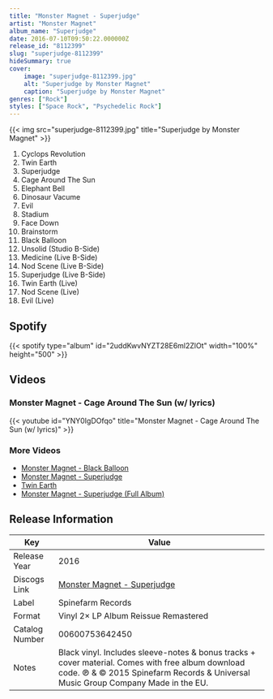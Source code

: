 ```yaml
---
title: "Monster Magnet - Superjudge"
artist: "Monster Magnet"
album_name: "Superjudge"
date: 2016-07-10T09:50:22.000000Z
release_id: "8112399"
slug: "superjudge-8112399"
hideSummary: true
cover:
    image: "superjudge-8112399.jpg"
    alt: "Superjudge by Monster Magnet"
    caption: "Superjudge by Monster Magnet"
genres: ["Rock"]
styles: ["Space Rock", "Psychedelic Rock"]
---
```


{{< img src="superjudge-8112399.jpg" title="Superjudge by Monster Magnet" >}}

<!-- section break -->

1. Cyclops Revolution
2. Twin Earth
3. Superjudge
4. Cage Around The Sun
5. Elephant Bell
6. Dinosaur Vacume
7. Evil
8. Stadium
9. Face Down
10. Brainstorm
11. Black Balloon
12. Unsolid (Studio B-Side)
13. Medicine (Live B-Side)
14. Nod Scene (Live B-Side)
15. Superjudge (Live B-Side)
16. Twin Earth (Live)
17. Nod Scene (Live)
18. Evil (Live)

<!-- section break -->


## Spotify
{{< spotify type="album" id="2uddKwvNYZT28E6ml2ZlOt" width="100%" height="500" >}}



## Videos
### Monster Magnet - Cage Around The Sun (w/ lyrics)
{{< youtube id="YNY0IgDOfqo" title="Monster Magnet - Cage Around The Sun (w/ lyrics)" >}}<br>

### More Videos

- [Monster Magnet - Black Balloon](https://www.youtube.com/watch?v=bm3WsrqN1WQ)
- [Monster Magnet - Superjudge](https://www.youtube.com/watch?v=zf49V2yB3Z4)
- [Twin Earth](https://www.youtube.com/watch?v=uA655tDs5sQ)
- [Monster Magnet - Superjudge (Full Album)](https://www.youtube.com/watch?v=4v6patyOnzk)


## Release Information
|  Key           | Value                                                |
| ---------------| ---------------------------------------------------- |
| Release Year   | 2016                                   |
| Discogs Link   | [Monster Magnet - Superjudge](https://www.discogs.com/release/8112399-Monster-Magnet-Superjudge) |
| Label          | Spinefarm Records |
| Format         | Vinyl 2× LP Album Reissue Remastered |
| Catalog Number | 00600753642450 |
| Notes |  Black vinyl. Includes sleeve-notes & bonus tracks + cover material.     Comes with free album download code.    ℗ & © 2015 Spinefarm Records & Universal Music Group Company    Made in the EU. |